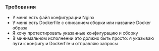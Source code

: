 ### Требования

- У меня есть файл конфигурации Nginx
- У меня есть Dockerfile с описанием сборки или название Docker образа
- Я хочу протестировать указанные конфигурацию и сборку
- В минимальном исполнении это должно быть просто: я указываю пути к конфигу и Dockerfile и отправляю запросы
